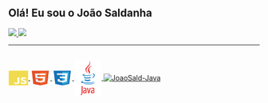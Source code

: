 ## Olá! Eu sou o João Saldanha
 <div style="display: inline_block">
  <a href="https://github.com/JoaoSald">
  <img height="180em" src="https://github-readme-stats.vercel.app/api?username=JoaoSald&show_icons=true&theme=dracula&include_all_commits=true&count_private=true"/>
  <img height="180em" src="https://github-readme-stats.vercel.app/api/top-langs/?username=JoaoSald&layout=compact&langs_count=7&theme=dracula"/>
</div>
 
 <hr>
  <div style="display: inline_block"><br>
  <img align="center" alt="JoaoSald-Js" height="30" width="40" src="https://raw.githubusercontent.com/devicons/devicon/master/icons/javascript/javascript-plain.svg">
  <img align="center" alt="JoaoSald-HTML" height="30" width="40" src="https://raw.githubusercontent.com/devicons/devicon/master/icons/html5/html5-original.svg">
  <img align="center" alt="JoaoSald-CSS" height="30" width="40" src="https://raw.githubusercontent.com/devicons/devicon/master/icons/css3/css3-original.svg">
  <img align="center" alt="JoaoSald-Java" height="70" width="55" src="https://raw.githubusercontent.com/devicons/devicon/master/icons/java/java-original-wordmark.svg">
   <img align="center" alt="JoaoSald-Java" height="70" width="55" src="https://raw.githubusercontent.com/devicons/devicon/master/icons/PHP/PHP-original-wordmark.svg">
  
</div>
  
  ##
